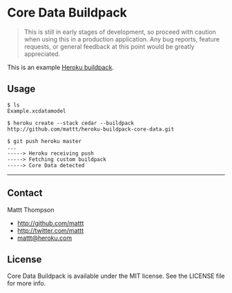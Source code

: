 Core Data Buildpack
===================

> This is still in early stages of development, so proceed with caution when using this in a production application.
Any bug reports, feature requests, or general feedback at this point would be greatly appreciated.

This is an example [Heroku buildpack](http://devcenter.heroku.com/articles/buildpacks).

Usage
-----

    $ ls
    Example.xcdatamodel

    $ heroku create --stack cedar --buildpack http://github.com/mattt/heroku-buildpack-core-data.git

    $ git push heroku master
    ...
    -----> Heroku receiving push
    -----> Fetching custom buildpack
    -----> Core Data detected

---

## Contact

Mattt Thompson

- http://github.com/mattt
- http://twitter.com/mattt
- mattt@heroku.com

## License

Core Data Buildpack is available under the MIT license. See the LICENSE file for more info.
